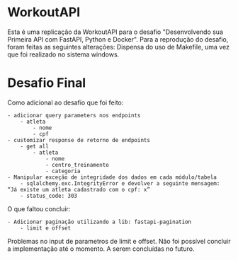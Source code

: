# WorkoutAPI

Esta é uma replicação da WorkoutAPI para o desafio "Desenvolvendo sua Primeira API com FastAPI, Python e Docker". 
Para a reprodução do desafio, foram feitas as seguintes alterações: Dispensa do uso de Makefile, uma vez que foi realizado no sistema windows.

# Desafio Final
Como adicional ao desafio que foi feito:

    - adicionar query parameters nos endpoints
        - atleta
            - nome
            - cpf
    - customizar response de retorno de endpoints
        - get all
            - atleta
                - nome
                - centro_treinamento
                - categoria
    - Manipular exceção de integridade dos dados em cada módulo/tabela
        - sqlalchemy.exc.IntegrityError e devolver a seguinte mensagem: “Já existe um atleta cadastrado com o cpf: x”
        - status_code: 303

O que faltou concluir:

    - Adicionar paginação utilizando a lib: fastapi-pagination
        - limit e offset

Problemas no input de parametros de limit e offset. Não foi possível concluir a implementação até o momento. A serem concluídas no futuro.
